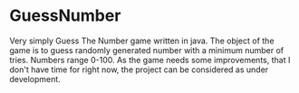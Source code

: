 # GuessNumber
Very simply Guess The Number game written in java.
The object of the game is to guess randomly generated number with a minimum number of tries. Numbers range 0-100.
As the game needs some improvements, that I don't have time for right now, the project can be considered as under development.
